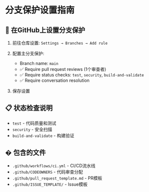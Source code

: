 # 分支保护设置指南

## 🔧 在GitHub上设置分支保护

1. 前往仓库设置: `Settings → Branches → Add rule`

2. 配置主分支保护:
   - Branch name: `main`
   - ✅ Require pull request reviews (1个审查者)
   - ✅ Require status checks: `test`, `security`, `build-and-validate`  
   - ✅ Require conversation resolution

3. 保存设置

## 📋 状态检查说明

- `test` - 代码质量和测试
- `security` - 安全扫描
- `build-and-validate` - 构建验证

## � 包含的文件

- `.github/workflows/ci.yml` - CI/CD流水线
- `.github/CODEOWNERS` - 代码审查分配
- `.github/pull_request_template.md` - PR模板
- `.github/ISSUE_TEMPLATE/` - Issue模板
